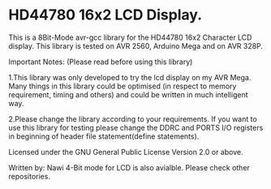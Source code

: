 # HD44780 16x2  LCD Display. 

This is a 8Bit-Mode avr-gcc library for the HD44780 16x2 Character LCD display.
This library is tested on AVR 2560, Arduino Mega and on AVR 328P. 

Important Notes: (Please read before using this library)

1.This library was only developed to try the lcd display on my AVR Mega. Many things in this library could be optimised (in respect to memory requirement, timing and others) and could be written in much intelligent way.

2.Please change the library according to your requirements. If you want to use this library for testing please change the DDRC and PORTS I/O registers in beginning of header file statement(define statements).



Licensed under the GNU General Public License  Version 2.0 or above.




Written by: Nawi
4-Bit mode for LCD is also avialble. Please check other repositories.

